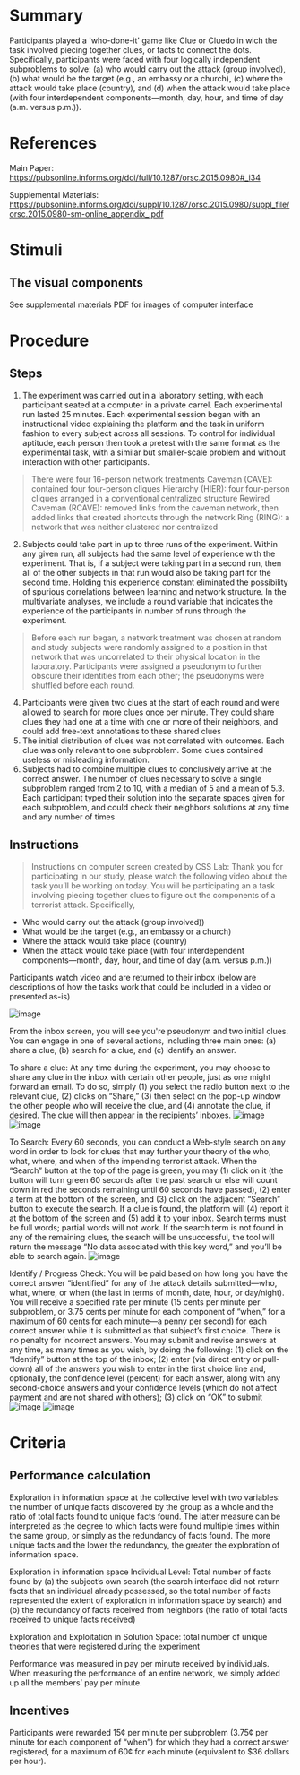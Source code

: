 # Summary
Participants played a 'who-done-it' game like Clue or Cluedo in wich the task involved piecing together clues, or facts to connect the dots. Specifically, participants were faced with four logically independent subproblems to solve: (a) who would carry out the attack (group involved), (b) what would be the target (e.g., an embassy or a church), (c) where the attack would take place (country), and (d) when the attack would take place (with four interdependent components—month, day, hour, and time of day (a.m. versus p.m.)). 

# References
Main Paper: https://pubsonline.informs.org/doi/full/10.1287/orsc.2015.0980#_i34

Supplemental Materials: https://pubsonline.informs.org/doi/suppl/10.1287/orsc.2015.0980/suppl_file/orsc.2015.0980-sm-online_appendix_.pdf

# Stimuli
## The visual components
See supplemental materials PDF for images of computer interface 

# Procedure
## Steps
1. The experiment was carried out in a laboratory setting, with each participant seated at a computer in a private carrel. Each experimental run lasted 25 minutes. Each experimental session began with an instructional video explaining the platform and the task in uniform fashion to every subject across all sessions. To control for individual aptitude, each person then took a pretest with the same format as the experimental task, with a similar but smaller-scale problem and without interaction with other participants.
> There were four 16-person network treatments
    Caveman (CAVE): contained four four-person cliques
    Hierarchy (HIER): four four-person cliques arranged in a conventional centralized structure
    Rewired Caveman (RCAVE): removed links from the caveman network, then added links that created shortcuts through the network
    Ring (RING): a network that was neither clustered nor centralized
2. Subjects could take part in up to three runs of the experiment. Within any given run, all subjects had the same level of experience with the experiment. That is, if a subject were taking part in a second run, then all of the other subjects in that run would also be taking part for the second time. Holding this experience constant eliminated the possibility of spurious correlations between learning and network structure. In the multivariate analyses, we include a round variable that indicates the experience of the participants in number of runs through the experiment.
> Before each run began, a network treatment was chosen at random and study subjects were randomly assigned to a position in that network that was uncorrelated to their physical location in the laboratory. Participants were assigned a pseudonym to further obscure their identities from each other; the pseudonyms were shuffled before each round.
4. Participants were given two clues at the start of each round and were allowed to search for more clues once per minute. They could share clues they had one at a time with one or more of their neighbors, and could add free-text annotations to these shared clues
5. The initial distribution of clues was not correlated with outcomes. Each clue was only relevant to one subproblem. Some clues contained useless or misleading information. 
6. Subjects had to combine multiple clues to conclusively arrive at the correct answer. The number of clues necessary to solve a single subproblem ranged from 2 to 10, with a median of 5 and a mean of 5.3. Each participant typed their solution into the separate spaces given for each subproblem, and could check their neighbors solutions at any time and any number of times


## Instructions
> Instructions on computer screen created by CSS Lab: 
Thank you for participating in our study, please watch the following video about the task you’ll be working on today. You will be participating an a task involving piecing together clues to figure out the components of a terrorist attack. Specifically, 
-	Who would carry out the attack (group involved))
-	What would be the target (e.g., an embassy or a church)
-	Where the attack would take place (country) 
-	When the attack would take place (with four interdependent components—month, day, hour, and time of day (a.m. versus p.m.))

Participants watch video and are returned to their inbox (below are descriptions of how the tasks work that could be included in a video or presented as-is)

![image](https://user-images.githubusercontent.com/78745728/126653865-a7a7726c-b60b-40d2-9ddb-33cc52a9e086.png)


From the inbox screen, you will see you're pseudonym and two initial clues. You can engage in one of several actions, including three main ones: (a) share a clue, (b) search for a clue, and (c) identify an answer.

To share a clue: 
At any time during the experiment,  you may choose to share any clue in the inbox with certain other people, just as one might forward an email. To do so, simply (1) you select the radio button next to the relevant clue, (2) clicks on “Share,” (3) then select on the pop-up window the other people who will receive the clue, and (4) annotate the clue, if desired. The clue will then appear in the recipients’ inboxes. 
![image](https://user-images.githubusercontent.com/78745728/126653895-0c773aac-9a71-493d-b91c-f98aa6ea9a88.png)
![image](https://user-images.githubusercontent.com/78745728/126653928-913e13c3-9da8-429e-a9be-f8e36bc903b1.png)


To Search: 
Every 60 seconds, you can conduct a Web-style search on any word in order to look for clues that may further your theory of the who, what, where, and when of the impending terrorist attack. When the “Search” button at the top of the page is green, you may (1) click on it (the button will turn green 60 seconds after the past search or else will count down in red the seconds remaining until 60 seconds have passed), (2) enter a term at the bottom of the screen, and (3) click on the adjacent “Search” button to execute the search. If a clue is found, the platform will (4) report it at the bottom of the screen and (5) add it to your inbox. Search terms must be full words; partial words will not work. If the search term is not found in any of the remaining clues, the search will be unsuccessful, the tool will return the message “No data associated with this key word,” and you’ll be able to search again. 
![image](https://user-images.githubusercontent.com/78745728/126653968-f89d4948-43f5-441c-8530-601584aab30c.png)

Identify / Progress Check: 
You will be paid based on how long you have the correct answer “identified” for any of the attack details submitted—who, what, where, or when (the last in terms of month, date, hour, or day/night). You will receive a specified rate per minute (15 cents per minute per subproblem, or 3.75 cents per minute for each component of “when,” for a maximum of 60 cents for each minute—a penny per second) for each correct answer while it is submitted as that subject’s first choice. There is no penalty for incorrect answers. You may submit and revise answers at any time, as many times as you wish, by doing the following: (1) click on the “Identify” button at the top of the inbox; (2) enter (via direct entry or pull-down) all of the answers you wish to enter in the first choice line and, optionally, the confidence level (percent) for each answer, along with any second-choice answers and your confidence levels (which do not affect payment and are not shared with others); (3) click on “OK” to submit
![image](https://user-images.githubusercontent.com/78745728/126654039-1ad26fb7-fbae-4513-8b9c-fe880cda8aad.png)
![image](https://user-images.githubusercontent.com/78745728/126654084-d68e508c-9769-4af7-981f-84b6002db68a.png)

 

# Criteria
## Performance calculation
Exploration in information space at the collective level with two variables: the number of unique facts discovered by the group as a whole and the ratio of total facts found to unique facts found. The latter measure can be interpreted as the degree to which facts were found multiple times within the same group, or simply as the redundancy of facts found. The more unique facts and the lower the redundancy, the greater the exploration of information space.

Exploration in information space Individual Level: Total number of facts found by (a) the subject’s own search (the search interface did not return facts that an individual already possessed, so the total number of facts represented the extent of exploration in information space by search) and (b) the redundancy of facts received from neighbors (the ratio of total facts received to unique facts received)

Exploration and Exploitation in Solution Space: total number of unique theories that were registered during the experiment

Performance was measured in pay per minute received by individuals. When measuring the performance of an entire network, we simply added up all the members’ pay per minute.

## Incentives
Participants were rewarded 15¢ per minute per subproblem (3.75¢ per minute for each component of “when”) for which they had a correct answer registered, for a maximum of 60¢ for each minute (equivalent to $36 dollars per hour). 
